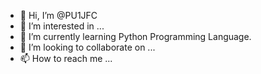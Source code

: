 - 👋 Hi, I’m @PU1JFC
- 👀 I’m interested in ...
- 🌱 I’m currently learning Python Programming Language.
- 💞️ I’m looking to collaborate on ...
- 📫 How to reach me ...

<!---
PU1JFC/PU1JFC is a ✨ special ✨ repository because its `README.md` (this file) appears on your GitHub profile.
You can click the Preview link to take a look at your changes.
--->
